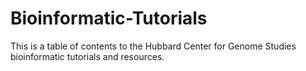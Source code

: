 # Bioinformatic-Tutorials
This is a table of contents to the Hubbard Center for Genome Studies bioinformatic tutorials and resources.

